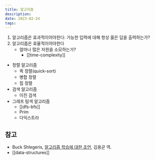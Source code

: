 ```yaml
---
title: 알고리즘
description: 
date: 2023-02-24
tags:
---
```


1. 알고리즘은 효과적이어야한다: 가능한 입력에 대해 항상 옳은 답을 출력하는가?
2. 알고리즘은 효율적이어야한다
   - 얼마나 많은 자원을 소모하는가?
	 - [[time-complexity]]

- 정렬 알고리즘
	- 퀵 정렬(quick-sort)
	- 병합 정렬
	- 힙 정렬
- 검색 알고리즘
	- 이진 검색
- 그래프 탐색 알고리즘
	- [[dfs-bfs]]
	- Prim
	- 다익스트라

## 참고

- Buck Shlegeris, [알고리즘 학습에 대한 조언](https://edykim.com/ko/post/advice-on-learning-algorithms/), 김용균 역.
- [[data-structures]]